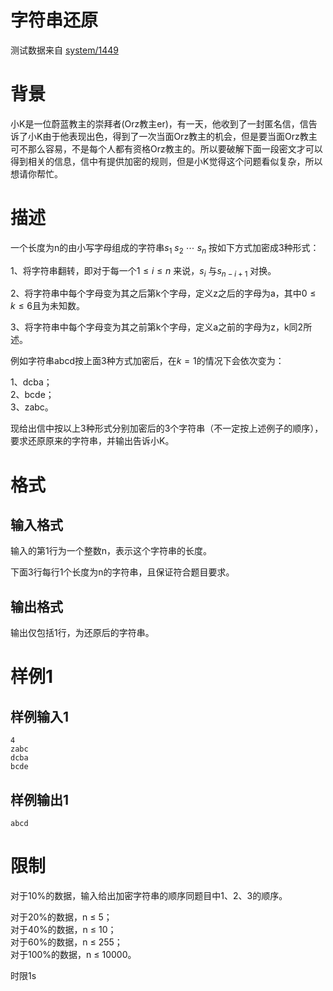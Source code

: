 
# 字符串还原

> 
测试数据来自 [system/1449](https://vijos.org/p/1449)


# 背景

小K是一位蔚蓝教主的崇拜者(Orz教主er)，有一天，他收到了一封匿名信，信告诉了小K由于他表现出色，得到了一次当面Orz教主的机会，但是要当面Orz教主可不那么容易，不是每个人都有资格Orz教主的。所以要破解下面一段密文才可以得到相关的信息，信中有提供加密的规则，但是小K觉得这个问题看似复杂，所以想请你帮忙。

# 描述

一个长度为n的由小写字母组成的字符串$s_1~s_2~\cdots~s_n~$按如下方式加密成3种形式：

1、将字符串翻转，即对于每一个$1\le i\le n~$来说，$s_i~$与$s_{n-i+1}~$对换。

2、将字符串中每个字母变为其之后第k个字母，定义z之后的字母为a，其中$0 ≤ k ≤ 6$且为未知数。

3、将字符串中每个字母变为其之前第k个字母，定义a之前的字母为z，k同2所述。

例如字符串abcd按上面3种方式加密后，在$k = 1$的情况下会依次变为：

1、dcba；<br/>
2、bcde；<br/>
3、zabc。

现给出信中按以上3种形式分别加密后的3个字符串（不一定按上述例子的顺序），要求还原原来的字符串，并输出告诉小K。

# 格式

## 输入格式

输入的第1行为一个整数n，表示这个字符串的长度。

下面3行每行1个长度为n的字符串，且保证符合题目要求。

## 输出格式

输出仅包括1行，为还原后的字符串。

# 样例1

## 样例输入1

```
4
zabc
dcba
bcde

```

## 样例输出1

```
abcd

```

# 限制

对于10%的数据，输入给出加密字符串的顺序同题目中1、2、3的顺序。

对于20%的数据，n ≤ 5； <br/>
对于40%的数据，n ≤ 10； <br/>
对于60%的数据，n ≤ 255；<br/>
对于100%的数据，n ≤ 10000。

时限1s
